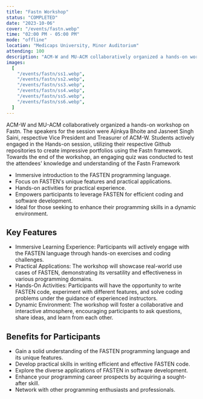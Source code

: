 ```yaml
---
title: "Fastn Workshop"
status: "COMPLETED"
date: "2023-10-06"
cover: "/events/fastn.webp"
time: "02:00 PM - 05:00 PM"
mode: "offline"
location: "Medicaps University, Minor Auditorium"
attending: 100
description: "ACM-W and MU-ACM collaboratively organized a hands-on workshop on Fastn. The speakers for the session were Ajinkya Bhoite and Jasneet Singh Saini, respective Vice President and Treasurer of ACM-W. Students actively engaged in the Hands-on session, utilizing their respective Github repositories to create impressive portfolios using the Fastn framework. Towards the end of the workshop, an engaging quiz was conducted to test the attendees' knowledge and understanding of the Fastn Framework"
images:
  [
    "/events/fastn/ss1.webp",
    "/events/fastn/ss2.webp",
    "/events/fastn/ss3.webp",
    "/events/fastn/ss4.webp",
    "/events/fastn/ss5.webp",
    "/events/fastn/ss6.webp",
  ]
---
```


ACM-W and MU-ACM collaboratively organized a hands-on workshop on Fastn. The speakers for the session were Ajinkya Bhoite and Jasneet Singh Saini, respective Vice President and Treasurer of ACM-W. Students actively engaged in the Hands-on session, utilizing their respective Github repositories to create impressive portfolios using the Fastn framework. Towards the end of the workshop, an engaging quiz was conducted to test the attendees' knowledge and understanding of the Fastn Framework

- Immersive introduction to the FASTEN programming language.
- Focus on FASTEN's unique features and practical applications.
- Hands-on activities for practical experience.
- Empowers participants to leverage FASTEN for efficient coding and software development.
- Ideal for those seeking to enhance their programming skills in a dynamic environment.

## Key Features

- Immersive Learning Experience: Participants will actively engage with the FASTEN language through hands-on exercises and coding challenges.
- Practical Applications: The workshop will showcase real-world use cases of FASTEN, demonstrating its versatility and effectiveness in various programming domains.
- Hands-On Activities: Participants will have the opportunity to write FASTEN code, experiment with different features, and solve coding problems under the guidance of experienced instructors.
- Dynamic Environment: The workshop will foster a collaborative and interactive atmosphere, encouraging participants to ask questions, share ideas, and learn from each other.

## Benefits for Participants

- Gain a solid understanding of the FASTEN programming language and its unique features.
- Develop practical skills in writing efficient and effective FASTEN code.
- Explore the diverse applications of FASTEN in software development.
- Enhance your programming career prospects by acquiring a sought-after skill.
- Network with other programming enthusiasts and professionals.
